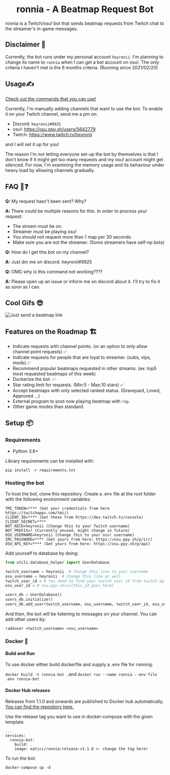 <div align="center">

# ronnia - A Beatmap Request Bot

</div>

ronnia is a Twitch/osu! bot that sends beatmap requests from Twitch chat to the streamer's in-game messages.

## Disclaimer 📝

Currently, the bot runs under my personal account `heyronii`. I'm planning to change its name to `ronnia` when I can get
a bot account on osu!. The only criteria I haven't met is the 6 months criteria. (Running since 2021/02/20)

## Usage✍️

[Check out the commands that you can use!](https://github.com/aticie/ronnia/wiki/Commands)

Currently, I'm manually adding channels that want to use the bot. To enable it on your Twitch channel, send me a pm on:

- Discord: `heyronii#9925`
- osu!: https://osu.ppy.sh/users/5642779
- Twitch: https://www.twitch.tv/heyronii

and I will set it up for you!

The reason I'm not letting everyone set-up the bot by themselves is that I don't know if it might get too many requests
and my osu! account might get silenced. For now, I'm examining the memory usage and its behaviour under heavy load by allowing channels gradually.

## FAQ 🙋❓

**Q:** My request hasn't been sent? Why?

**A:** There could be multiple reasons for this. In order to process your request:
- The stream must be on.
- Streamer must be playing osu!
- You should not request more than 1 map per 30 seconds.
- Make sure you are not the streamer. (Some streamers have self-np bots)

**Q:** How do I get this bot on my channel?

**A:** Just dm me on discord. heyronii#9925

**Q:** OMG why is this command not working????

**A:** Please open up an issue or inform me on discord about it. I'll try to fix it as soon as I can.

## Cool Gifs 😎
![Just send a beatmap link](cool_gifs/usage.gif)

## Features on the Roadmap 🏗️

- Indicate requests with channel points. (or an option to only allow channel point requests) ✅
- Indicate requests for people that are loyal to streamer. (subs, vips, mods) ✅
- Recommend popular beatmaps requested in other streams. (ex: top5 most requested beatmaps of this week)
- Dockerize the bot. ✅
- Star rating limit for requests. (Min:5 - Max:10 stars) ✅
- Accept beatmaps with only selected ranked status. (Graveyard, Loved, Approved ...)
- External program to post now playing beatmap with `!np`.
- Other game modes than standard.

## Setup 📦

### Requirements

- Python 3.6+

Library requirements can be installed with:

`pip install -r requirements.txt`

### Hosting the bot

To host the bot, clone this repository. Create a .env file at the root folder with the following environment variables:

```
TMI_TOKEN=**** (Get your credentials from here https://twitchapps.com/tmi/)
CLIENT_ID=**** (Get these from https://dev.twitch.tv/console)
CLIENT_SECRET=****
BOT_NICK=heyronii (Change this to your Twitch username)
BOT_PREFIX=! (Currently unused, might change in future)
OSU_USERNAME=heyronii (Change this to your osu! username)
IRC_PASSWORD=**** (Get yours from here: https://osu.ppy.sh/p/irc)
OSU_API_KEY=**** (Get yours from here: https://osu.ppy.sh/p/api)
```

Add yourself to database by doing:

```python
from utils.database_helper import UserDatabase

twitch_username = heyronii  # Change this line to your username
osu_username = heyronii  # Change this line as well
twitch_user_id = # You need to find your twitch user id from twitch api (somehow)
osu_user_id = # osu.ppy.sh/u/{this_id_goes_here}

users_db = UserDatabase()
users_db.initialize()
users_db.add_user(twitch_username, osu_username, twitch_user_id, osu_user_id)
```

And then, the bot will be listening to messages on your channel. You can add other users by:

`!adduser <twitch_username> <osu_username>`

### Docker 🐳
#### Build and Run
To use docker either build dockerfile and supply a .env file for running:

`docker build -t ronnia-bot .`and `docker run --name ronnia --env-file .env ronnia-bot`

#### Docker Hub releases

Releases from 1.1.0 and onwards are published to Docker hub automatically. 
[You can find the repository here.](https://hub.docker.com/r/eatici/ronnia)

Use the release tag you want to use in docker-compose with the given template. 

```
...
services:
  ronnia-bot:
    build: .
    image: eatici/ronnia:release-v1.1.0 <- change the tag here!
```

To run the bot:

`docker-compose up -d`
